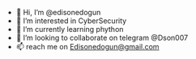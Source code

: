- 👋 Hi, I’m @edisonedogun
- 👀 I’m interested in CyberSecurity
- 🌱 I’m currently learning phython
- 💞️ I’m looking to collaborate on telegram @Dson007
- 📫 reach me on Edisonedogun@gmail.com 

<!---
edisonedogun/edisonedogun is a ✨ special ✨ repository because its `README.md` (this file) appears on your GitHub profile.
You can click the Preview link to take a look at your changes.
--->
